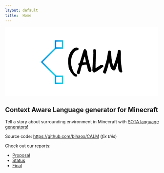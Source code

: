 ```yaml
---
layout: default
title:  Home
---
```


<p align="center">
  <img src=src/logo0.PNG?raw=true" alt="logo"/>
</p>

## Context Aware Language generator for Minecraft

Tell a story about surrounding environment in Minecraft with [SOTA language generators](https://huggingface.co/)!

Source code: https://github.com/bihaox/CALM (_fix this_)

Check out our reports:

- [Proposal](proposal.html)
- [Status](status.html)
- [Final](final.html)


